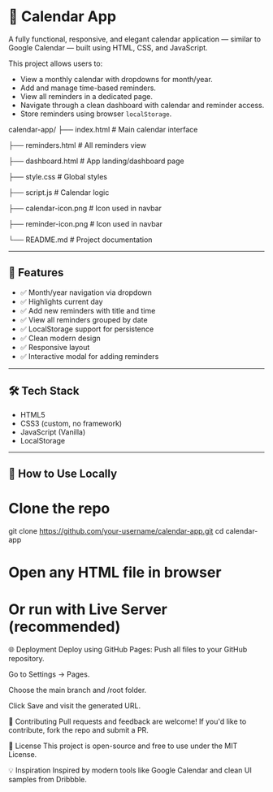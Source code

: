 # 📅 Calendar App

A fully functional, responsive, and elegant calendar application — similar to Google Calendar — built using HTML, CSS, and JavaScript.

This project allows users to:
- View a monthly calendar with dropdowns for month/year.
- Add and manage time-based reminders.
- View all reminders in a dedicated page.
- Navigate through a clean dashboard with calendar and reminder access.
- Store reminders using browser `localStorage`.

calendar-app/
├── index.html # Main calendar interface

├── reminders.html # All reminders view

├── dashboard.html # App landing/dashboard page

├── style.css # Global styles

├── script.js # Calendar logic

├── calendar-icon.png # Icon used in navbar

├── reminder-icon.png # Icon used in navbar

└── README.md # Project documentation


---

## 🚀 Features

- ✅ Month/year navigation via dropdown
- ✅ Highlights current day
- ✅ Add new reminders with title and time
- ✅ View all reminders grouped by date
- ✅ LocalStorage support for persistence
- ✅ Clean modern design
- ✅ Responsive layout
- ✅ Interactive modal for adding reminders

---

## 🛠️ Tech Stack

- HTML5
- CSS3 (custom, no framework)
- JavaScript (Vanilla)
- LocalStorage

---

## 🧪 How to Use Locally

# Clone the repo
git clone https://github.com/your-username/calendar-app.git
cd calendar-app

# Open any HTML file in browser
# Or run with Live Server (recommended)

🌐 Deployment
Deploy using GitHub Pages:
Push all files to your GitHub repository.

Go to Settings → Pages.

Choose the main branch and /root folder.

Click Save and visit the generated URL.

🤝 Contributing
Pull requests and feedback are welcome! If you'd like to contribute, fork the repo and submit a PR.

📄 License
This project is open-source and free to use under the MIT License.

💡 Inspiration
Inspired by modern tools like Google Calendar and clean UI samples from Dribbble.

